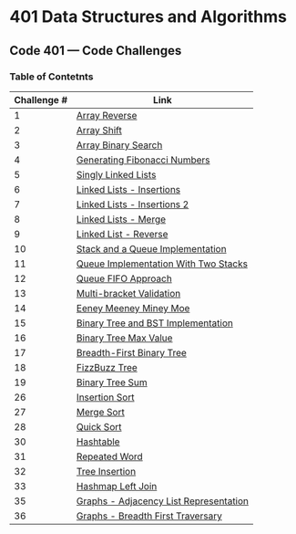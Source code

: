 # 401 Data Structures and Algorithms

## Code 401 — Code Challenges

### Table of Contetnts

Challenge # | Link
------------|-----
1 | [Array Reverse](https://github.com/bushra-401-advanced-javascript/401-data-structures-and-algorithms/tree/master/codechallenges/arrayReverse)
2 | [Array Shift](https://github.com/bushra-401-advanced-javascript/401-data-structures-and-algorithms/tree/master/codechallenges/arrayShift)
3 | [Array Binary Search](https://github.com/bushra-401-advanced-javascript/401-data-structures-and-algorithms/tree/master/codechallenges/arrayBinarySearch)
4 | [Generating Fibonacci Numbers](https://repl.it/@BshBil/Code-Challenge-04#index.js)
5 | [Singly Linked Lists](https://github.com/bushra-401-advanced-javascript/401-data-structures-and-algorithms/tree/master/codechallenges/linkedList)
6 | [Linked Lists - Insertions](https://github.com/bushra-401-advanced-javascript/401-data-structures-and-algorithms/tree/master/codechallenges/linkedList-2)
7 | [Linked Lists - Insertions 2](https://github.com/bushra-401-advanced-javascript/401-data-structures-and-algorithms/tree/ll-kth-from-end/codechallenges/linkedList-2)
8 | [Linked Lists - Merge](https://github.com/bushra-401-advanced-javascript/401-data-structures-and-algorithms/tree/queue-with-stacks/codechallenges/llMerge)
9 | [Linked List - Reverse](https://docs.google.com/spreadsheets/d/1OnEYoufah4weagyfnxbBrqBu-xrF-18vGX3A3IlxF08/edit#gid=0)
10 | [Stack and a Queue Implementation](https://github.com/bushra-401-advanced-javascript/401-data-structures-and-algorithms/tree/stack-and-queue/codechallenges/stacksAndQueues)
11 | [Queue Implementation With Two Stacks](https://github.com/bushra-401-advanced-javascript/401-data-structures-and-algorithms/tree/queue-with-stacks/codechallenges/queueWithStacks)
12 | [Queue FIFO Approach](https://github.com/bushra-401-advanced-javascript/401-data-structures-and-algorithms/tree/fifo-animal-shelter/codechallenges/fifoAnimalShelter)
13 | [Multi-bracket Validation](https://github.com/bushra-401-advanced-javascript/401-data-structures-and-algorithms/tree/master/codechallenges/multiBracketValidation)
14 | [Eeney Meeney Miney Moe](###)
15 | [Binary Tree and BST Implementation](https://github.com/bushra-401-advanced-javascript/401-data-structures-and-algorithms/tree/master/codechallenges/tree)
16 |  [Binary Tree Max Value](https://github.com/bushra-401-advanced-javascript/401-data-structures-and-algorithms/tree/find-maximum-binary-tree/codechallenges/tree/binaryTree)
17 | [Breadth-First Binary Tree](https://github.com/bushra-401-advanced-javascript/401-data-structures-and-algorithms/tree/breadth-first/codechallenges/tree/binaryTree)
18 | [FizzBuzz Tree](https://github.com/bushra-401-advanced-javascript/401-data-structures-and-algorithms/tree/master/codechallenges/fizzBuzzTree)
19 | [Binary Tree Sum](https://github.com/bushra-401-advanced-javascript/401-data-structures-and-algorithms/blob/binary-tree-sum/codechallenges/tree/binaryTree/binaryTree.js)
26 | [Insertion Sort](https://github.com/bushra-401-advanced-javascript/401-data-structures-and-algorithms/tree/master/codechallenges/insertionSort)
27 | [Merge Sort](https://github.com/bushra-401-advanced-javascript/401-data-structures-and-algorithms/tree/merge-sort/codechallenges/mergeSort)
28 | [Quick Sort](https://github.com/bushra-401-advanced-javascript/401-data-structures-and-algorithms/tree/quick-sort/codechallenges/quickSort)
30 | [Hashtable](https://github.com/bushra-401-advanced-javascript/401-data-structures-and-algorithms/tree/hashtable/codechallenges/hashtable)
31 | [Repeated Word](https://github.com/bushra-401-advanced-javascript/401-data-structures-and-algorithms/tree/repeated-word/codechallenges/repeatedWord)
32 | [Tree Insertion](https://github.com/bushra-401-advanced-javascript/401-data-structures-and-algorithms/tree/tree-intersection/codechallenges/treeIntersection)
33 | [Hashmap Left Join](https://github.com/bushra-401-advanced-javascript/401-data-structures-and-algorithms/tree/left-join/codechallenges/leftJoin)
35 | [Graphs - Adjacency List Representation](https://github.com/bushra-401-advanced-javascript/401-data-structures-and-algorithms/tree/graph/codechallenges/graph)
36 | [Graphs - Breadth First Traversary](https://github.com/bushra-401-advanced-javascript/401-data-structures-and-algorithms/tree/breadth-first-graph/codechallenges/breadthFirst)
